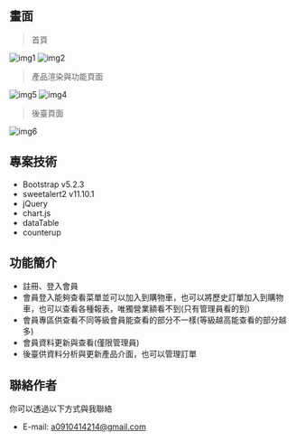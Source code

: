 ## 畫面

> 首頁

![img1]()
![img2]()



> 產品渲染與功能頁面

![img5]()
![img4]()



> 後臺頁面

![img6]()


## 專案技術

- Bootstrap v5.2.3
- sweetalert2 v11.10.1
- jQuery
- chart.js
- dataTable
- counterup


## 功能簡介

- 註冊、登入會員
- 會員登入能夠查看菜單並可以加入到購物車，也可以將歷史訂單加入到購物車，也可以查看各種報表，唯獨營業額看不到(只有管理員看的到)
- 會員專區供查看不同等級會員能查看的部分不一樣(等級越高能查看的部分越多)
- 會員資料更新與查看(僅限管理員)
- 後臺供資料分析與更新產品介面，也可以管理訂單



## 聯絡作者

你可以透過以下方式與我聯絡

- E-mail: a0910414214@gmail.com
